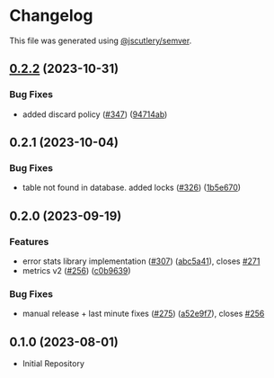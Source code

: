 # Changelog

This file was generated using [@jscutlery/semver](https://github.com/jscutlery/semver).

## [0.2.2](https://github.com/rudderlabs/rudder-sdk-android/compare/repository@0.2.1...repository@0.2.2) (2023-10-31)


### Bug Fixes

* added discard policy ([#347](https://github.com/rudderlabs/rudder-sdk-android/issues/347)) ([94714ab](https://github.com/rudderlabs/rudder-sdk-android/commit/94714ab35195a609746d639e20a121a705216ca1))

## 0.2.1 (2023-10-04)

### Bug Fixes
* table not found in database. added locks ([#326](https://github.com/rudderlabs/rudder-sdk-android/issues/326)) ([1b5e670](https://github.com/rudderlabs/rudder-sdk-android/commit/1b5e670d5b10fe640099dc11353ae746ea6035b0))


## 0.2.0 (2023-09-19)


### Features

* error stats library implementation  ([#307](https://github.com/rudderlabs/rudder-sdk-android/issues/307)) ([abc5a41](https://github.com/rudderlabs/rudder-sdk-android/commit/abc5a410affda77d99b731e645d38e18e6d05037)), closes [#271](https://github.com/rudderlabs/rudder-sdk-android/issues/271)
* metrics v2 ([#256](https://github.com/rudderlabs/rudder-sdk-android/issues/256)) ([c0b9639](https://github.com/rudderlabs/rudder-sdk-android/commit/c0b96397a14c5ff5baa3900804fd3b5b02d21304))


### Bug Fixes

* manual release + last minute fixes ([#275](https://github.com/rudderlabs/rudder-sdk-android/issues/275)) ([a52e9f7](https://github.com/rudderlabs/rudder-sdk-android/commit/a52e9f7567eb494a83ed6f57f6bd36017afaf39b)), closes [#256](https://github.com/rudderlabs/rudder-sdk-android/issues/256)


## 0.1.0 (2023-08-01)

* Initial Repository
